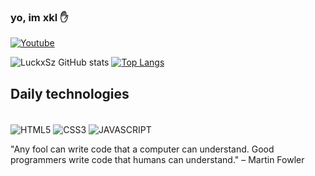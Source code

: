 ### yo, im xkl ✋



[![Youtube](https://img.shields.io/badge/YouTube-FF0000?style=for-the-badge&logo=youtube&logoColor=white)](https://www.youtube.com/channel/UCOkg5u5U1yWEVfyYqij24Jw)


![LuckxSz GitHub stats](https://github-readme-stats.vercel.app/api?username=LuckxSz&theme=holi)
[![Top Langs](https://github-readme-stats.vercel.app/api/top-langs/?username=LuckxSz)](https://github.com/LuckxSz/github-readme-stats)
## Daily technologies 

<div style="display: inline_block"><br>
<img align="center" alt="HTML5" src="https://img.shields.io/badge/HTML5-E34F26?style=for-the-badge&logo=html5&logoColor=white" />
<img align="center" alt="CSS3" src="https://img.shields.io/badge/CSS3-1572B6?style=for-the-badge&logo=css3&logoColor=white" />
<img align="center" alt="JAVASCRIPT" src="https://img.shields.io/badge/JavaScript-F7DF1E?style=for-the-badge&logo=javascript&logoColor=black" />

"Any fool can write code that a computer can understand. Good programmers write code that humans can understand."
– Martin Fowler
